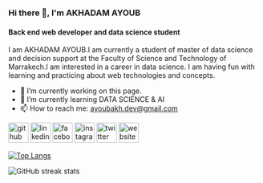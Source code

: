 ### Hi there 👋, I'm AKHADAM AYOUB
#### Back end web developer and data science student
I am AKHADAM AYOUB.I am currently a student of master of data science and decision support at the Faculty of Science and Technology of Marrakech.I am interested in a career in data science. I am having fun with learning and practicing about web technologies and concepts.

- 🔭 I’m currently working on this page. 
- 🌱 I’m currently learning DATA SCIENCE & AI 
- 📫 How to reach me: ayoubakh.dev@gmail.com 


[<img src='https://cdn.jsdelivr.net/npm/simple-icons@3.0.1/icons/github.svg' alt='github' height='40'>](https://github.com/AKH-cpu)  [<img src='https://cdn.jsdelivr.net/npm/simple-icons@3.0.1/icons/linkedin.svg' alt='linkedin' height='40'>](https://www.linkedin.com/in/ayoub-akh/)  [<img src='https://cdn.jsdelivr.net/npm/simple-icons@3.0.1/icons/facebook.svg' alt='facebook' height='40'>](https://www.facebook.com/ayoub.view248.fsoc)  [<img src='https://cdn.jsdelivr.net/npm/simple-icons@3.0.1/icons/instagram.svg' alt='instagram' height='40'>](https://www.instagram.com/akhayoub/)  [<img src='https://cdn.jsdelivr.net/npm/simple-icons@3.0.1/icons/twitter.svg' alt='twitter' height='40'>](https://twitter.com/akhadam_ayoub)  [<img src='https://cdn.jsdelivr.net/npm/simple-icons@3.0.1/icons/icloud.svg' alt='website' height='40'>](https://akhadamayoub.netlify.app/)  

[![Top Langs](https://github-readme-stats.vercel.app/api/top-langs/?username=AKH-cpu)](https://github.com/anuraghazra/github-readme-stats)

![GitHub streak stats](https://github-readme-streak-stats.herokuapp.com/?user=AKH-cpu)  



<!--
**AKH-cpu/AKH-cpu** is a ✨ _special_ ✨ repository because its `README.md` (this file) appears on your GitHub profile.

Here are some ideas to get you started:

- 🔭 I’m currently working on ...
- 🌱 I’m currently learning ...
- 👯 I’m looking to collaborate on ...
- 🤔 I’m looking for help with ...
- 💬 Ask me about ...
- 📫 How to reach me: ...
- 😄 Pronouns: ...
- ⚡ Fun fact: ...
-->
